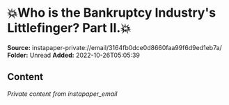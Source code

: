 # 💥Who is the Bankruptcy Industry's Littlefinger? Part II.💥

**Source:** instapaper-private://email/3164fb0dce0d8660faa99f6d9ed1eb7a/
**Folder:** Unread
**Added:** 2022-10-26T05:05:39




## Content
*Private content from instapaper_email*
